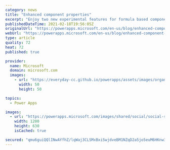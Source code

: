 ```yaml
---
category: news
title: "Enhanced component properties"
excerpt: "Enjoy two new experimental features for formula based components.  Behavior properties enable a component to fire a custom event into its container, such as OnChange.  Property parameters enable the passing of arguments for a property evaluation, providing our first steps toward formula based user defined"
publishedDateTime: 2021-02-18T19:56:05Z
originalUrl: "https://powerapps.microsoft.com/en-us/blog/enhanced-component-properties/"
webUrl: "https://powerapps.microsoft.com/en-us/blog/enhanced-component-properties/"
type: article
quality: 72
heat: 72
published: true

provider:
  name: Microsoft
  domain: microsoft.com
  images:
    - url: "https://everyday-cc.github.io/powerapps/assets/images/organizations/microsoft.com-50x50.jpg"
      width: 50
      height: 50

topics:
  - Power Apps

images:
  - url: "https://powerapps.microsoft.com/images/shared/social/social-share-post-ignite.png"
    width: 1200
    height: 630
    isCached: true

secured: "qmu6guiQQlINwAYfhZ/lqWaj3CLSMxBxiSwjdveBM1NZqD2a5jo5euM6HKnw3Fnj/6IRbENnfh3Ejc42OWeIRHckyctc2LvPloFdTdOgPaakq0n/yrZoyDfwLncxDRXZST/tXEcvxonP7mD92LUowMI7NzosS9gdVc4d4dvK3VXhdyzrQspDlF+91rknRgLhVWmIM9weGheo5STPwjy+xv3PYPjgn0on6V2czJYmgcL+WQLJQbAdAJr/fS+Xl51VntktGoDo3f65ByLXJ16Vgya6chJf8omRWSPbp5/L4so3YKDKywvulC00ePS9xIzf+LvotFgO8oXCDFt0OUOaibmn3EfWXybPV1K+FHLWVDw=;P5+xw3YA4caJ5Sfs6CQ9lg=="
---
```



